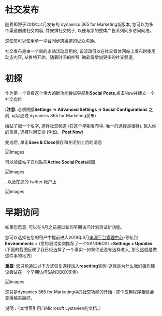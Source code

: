 # 社交发布

随着即将于2019年4月发布的 dynamics 365 for Marketing新版本, 您可以为多个渠道创建社交内容, 并安排社交帖子, 以便与您的整体广告系列同步访问网络。

这使您可以使用单一平台同步跨渠道的受众沟通。

社交发布是由一个新的出站活动启用的, 该活动可以在社交媒体网站上发布时使用动态内容, 从推特开始。随着时间的推移, 微软将增加更多的社交频道。

# 初探

作为第一个查看这个伟大的新功能尝试导航到**Social Posts**,点击New并建立一个社交岗位

(**注意**: 必须根据**Settings -> Advanced Settings -> Social Configurations** 之前, 可以通过 dynamics 365 for Marketing发布)

给帖子起一个名字, 选择社交频道 (在这个早期发布中, 唯一的选择是推特), 输入你的信息, 选择时间安排 (例如。 **Post Now**)

完成后, 单击**Save & Close**保存和关闭加上后的消息

![images](https://github.com/CohenLyon/OCPChinaPTSALLDOCS/blob/patch-1/01.BLOG/images/%E6%9D%A5%E8%87%AADynamics365forMarketing%E7%A4%BE%E4%BA%A4%E5%8F%91%E5%B8%83%E5%88%9D%E6%8E%A201.jpg)

可以验证帖子已张贴在**Active Social Posts**视图

![images](https://github.com/CohenLyon/OCPChinaPTSALLDOCS/blob/patch-1/01.BLOG/images/%E6%9D%A5%E8%87%AADynamics365forMarketing%E7%A4%BE%E4%BA%A4%E5%8F%91%E5%B8%83%E5%88%9D%E6%8E%A202.jpg)

..以及在您的 twitter 帐户上

![images](https://github.com/CohenLyon/OCPChinaPTSALLDOCS/blob/patch-1/01.BLOG/images/%E6%9D%A5%E8%87%AADynamics365forMarketing%E7%A4%BE%E4%BA%A4%E5%8F%91%E5%B8%83%E5%88%9D%E6%8E%A203.jpg)

# 早期访问

如果您愿意, 可以在4月之前通过新的早期访问计划测试新功能。

您可以选择在您的租户中提前进入2019年4月[电源平台管理中心](https://admin.powerplatform.microsoft.com/environments)-导航到**Environments** > (您的测试实例推荐了一个SANDBOX) >**Settings > Updates**  (下面的截图反映了我已经选择了一个事实--如果你还没有选择进入, 那么这就是做这件事的地方)

**重要**: 您只能通过以下方式恢复选择加入**resetting**实例-这就是为什么我们强烈建议尝试在一个早期访问SANDBOX实例)

![images](https://github.com/CohenLyon/OCPChinaPTSALLDOCS/blob/patch-1/01.BLOG/images/%E6%9D%A5%E8%87%AADynamics365forMarketing%E7%A4%BE%E4%BA%A4%E5%8F%91%E5%B8%83%E5%88%9D%E6%8E%A204.jpg)

这只是dynamics 365 for Marketing中的社交功能的开始--这个应用程序相信会变得越来越好。



说明：（本博客引用自Microsoft Lystavlen的文档。）
